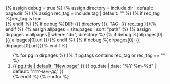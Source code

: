 {% assign debug = true %}
{% assign directory = include.dir | default: page.dir %}
{% assign rec_tag = include.tag | default: "" %}
{% if rec_tag %}rec_tag is true<br>{% endif %}
{% if debug %}DIR: ({{ directory }}). TAG: ({{ rec_tag }}){% endif %}
{% assign allpages = site.pages | sort: "path" %}
{% assign dirpages = allpages | where: "dir",  directory %}
{% if debug %}allpages[0]: ({{ allpages[0].url }}){% endif %}
{% if debug %}dirpages[0]: {{ dirpages[0].url }}{% endif %}
<ol reversed id="navigation">
{% for pg in dirpages %}
{% if pg.tags contains rec_tag or rec_tag == "" %}
<li><a href="{{ pg.url | prepend: site.baseurl }}">{{ pg.title | default: "New page" }}</a> 
<time class="shaded">{{ pg.date | date: "%Y-%m-%d" | default: "гггг-мм-дд" }}</time></li>
{% endif %}
{% endfor %}
</ol>
